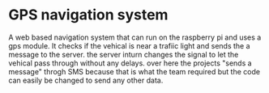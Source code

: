 # GPS navigation system

A web based navigation system that can run on the raspberry pi and uses a gps module. It checks if the vehical is near a trafiic light and sends the a message to the server. the server inturn changes the signal to let the vehical pass through without any delays.
over here the projects "sends a message" throgh SMS because that is what the team required but the code can easily be changed to send any other data.

